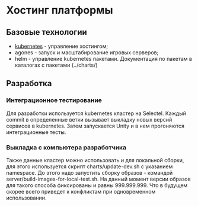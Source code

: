 # Хостинг платформы

## Базовые технологии

- [kubernetes](docs/kubernetes/README.md) - управление хостингом;
- agones - запуск и масштабирование игровых серверов;
- helm - управление kubernetes пакетами. Документация по пакетам в каталогах с пакетами (../charts/)

## Разработка

### Интеграционное тестирование
Для разработки используется kubernetes кластер на Selectel. Каждый commit в определенные ветки вызывает выкладку новых 
версий сервисов в kubernetes. Затем запускается Unity и в нем прогоняются интеграционные тесты.

### Выкладка с компьютера разработчика
Также данные кластер можно использовать и для локальной сборки, для этого используется скрипт charts/update-dev.sh с
указанием namespace. До этого надо запустить сборку образов - командой server/build-images-for-local-test.sh. На данный момент версии
образов для такого способа фиксированы и равны 999.999.999. Что в будущем скорее всего приведет к конфликтам при одновременном использовании.
